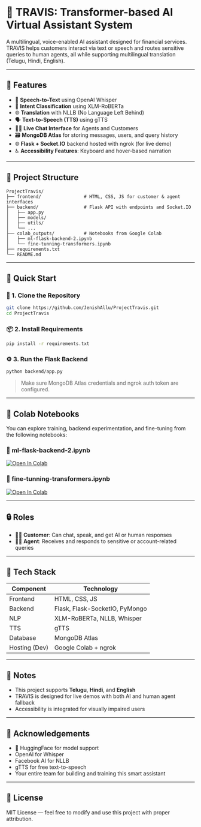 
# 🤖 TRAVIS: Transformer-based AI Virtual Assistant System

A multilingual, voice-enabled AI assistant designed for financial services. TRAVIS helps customers interact via text or speech and routes sensitive queries to human agents, all while supporting multilingual translation (Telugu, Hindi, English).

---

## 🌟 Features

- 🎤 **Speech-to-Text** using OpenAI Whisper
- 🧠 **Intent Classification** using XLM-RoBERTa
- 🌐 **Translation** with NLLB (No Language Left Behind)
- 🗣️ **Text-to-Speech (TTS)** using gTTS
- 👨‍💻 **Live Chat Interface** for Agents and Customers
- 🗃️ **MongoDB Atlas** for storing messages, users, and query history
- 🌐 **Flask + Socket.IO** backend hosted with ngrok (for live demo)
- ♿ **Accessibility Features**: Keyboard and hover-based narration

---

## 📂 Project Structure

```
ProjectTravis/
├── frontend/                # HTML, CSS, JS for customer & agent interfaces
├── backend/                 # Flask API with endpoints and Socket.IO
│   ├── app.py
│   ├── models/
│   ├── utils/
│   └── ...
├── colab_outputs/           # Notebooks from Google Colab
│   ├── ml-flask-backend-2.ipynb
│   └── fine-tunning-transformers.ipynb
├── requirements.txt
└── README.md
```

---

## 🚀 Quick Start

### 🔧 1. Clone the Repository

```bash
git clone https://github.com/JenishAllu/ProjectTravis.git
cd ProjectTravis
```

### 📦 2. Install Requirements

```bash
pip install -r requirements.txt
```

### ⚙️ 3. Run the Flask Backend

```bash
python backend/app.py
```

> Make sure MongoDB Atlas credentials and ngrok auth token are configured.

---

## 🧪 Colab Notebooks

You can explore training, backend experimentation, and fine-tuning from the following notebooks:

### 🔹 ml-flask-backend-2.ipynb  
[![Open In Colab](https://colab.research.google.com/assets/colab-badge.svg)](https://colab.research.google.com/github/JenishAllu/ProjectTravis/blob/main/colab_outputs/ml-flask-backend-2.ipynb)

### 🔹 fine-tunning-transformers.ipynb  
[![Open In Colab](https://colab.research.google.com/assets/colab-badge.svg)](https://colab.research.google.com/github/JenishAllu/ProjectTravis/blob/main/colab_outputs/fine-tunning-transformers.ipynb)

---

## 🔒 Roles

- 👨‍💻 **Customer**: Can chat, speak, and get AI or human responses
- 🕵️‍♂️ **Agent**: Receives and responds to sensitive or account-related queries

---

## 💬 Tech Stack

| Component         | Technology                     |
|------------------|--------------------------------|
| Frontend         | HTML, CSS, JS                  |
| Backend          | Flask, Flask-SocketIO, PyMongo |
| NLP              | XLM-RoBERTa, NLLB, Whisper      |
| TTS              | gTTS                           |
| Database         | MongoDB Atlas                  |
| Hosting (Dev)    | Google Colab + ngrok           |

---

## 📌 Notes

- This project supports **Telugu**, **Hindi**, and **English**
- TRAVIS is designed for live demos with both AI and human agent fallback
- Accessibility is integrated for visually impaired users

---

## 🙌 Acknowledgements

- 🤗 HuggingFace for model support
- OpenAI for Whisper
- Facebook AI for NLLB
- gTTS for free text-to-speech
- Your entire team for building and training this smart assistant

---

## 📝 License

MIT License — feel free to modify and use this project with proper attribution.
